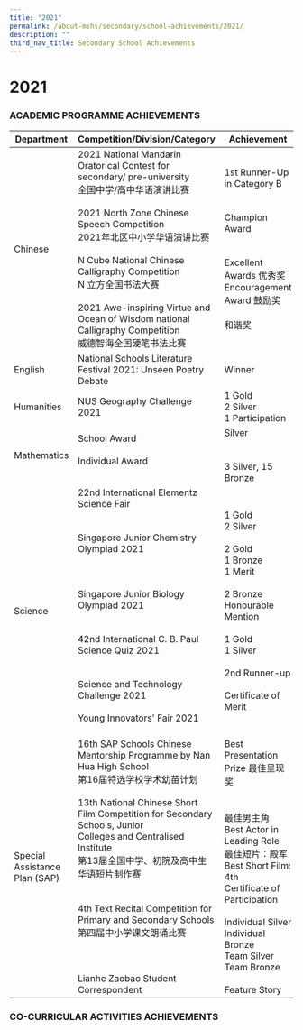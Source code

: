 ```yaml
---
title: "2021"
permalink: /about-mshs/secondary/school-achievements/2021/
description: ""
third_nav_title: Secondary School Achievements
---
```

# 2021


### ACADEMIC PROGRAMME ACHIEVEMENTS


<table>
<thead>
  <tr>
    <th>Department</th>
    <th>Competition/Division/Category<br></th>
    <th>Achievement<br></th>
  </tr>
</thead>
<tbody>
  <tr>
    <td> Chinese</td>
    <td> 2021 National Mandarin Oratorical Contest for secondary/ pre-university            <br>全国中学/高中华语演讲比赛  <br><br>2021 North Zone Chinese Speech Competition<br> 2021年北区中小学华语演讲比赛  <br><br> N Cube National Chinese Calligraphy Competition<br> N 立方全国书法大赛  <br><br>2021 Awe-inspiring Virtue and Ocean of Wisdom national Calligraphy Competition<br> 威德智海全国硬笔书法比赛</td>
    <td> 1st Runner-Up in Category B<br><br><br>Champion Award<br><br><br>Excellent Awards 优秀奖<br>Encouragement Award 鼓励奖<br><br>和谐奖</td>
  </tr>
  <tr>
    <td>  English</td>
    <td> National Schools Literature Festival 2021: Unseen Poetry Debate</td>
    <td> Winner </td>
  </tr>
  <tr>
    <td> Humanities</td>
    <td> NUS Geography Challenge 2021</td>
    <td>1 Gold<br>2 Silver<br>1 Participation </td>
  </tr>
  <tr>
    <td>Mathematics</td>
    <td> School Award<br><br>Individual Award<br><br></td>
    <td>Silver<br><br><br>3 Silver, 15 Bronze</td>
  </tr>
  <tr>
    <td> Science</td>
    <td> 22nd International Elementz Science Fair<br><br><br>Singapore Junior Chemistry Olympiad 2021<br><br><br><br>Singapore Junior Biology Olympiad 2021<br><br><br>42nd International C. B. Paul Science Quiz 2021<br><br><br>Science and Technology Challenge 2021<br><br>Young Innovators' Fair 2021<br><br></td>
    <td>1 Gold<br>2 Silver <br><br>2 Gold<br>1 Bronze<br>1 Merit <br><br> 2 Bronze<br>Honourable Mention<br><br>1 Gold<br>1 Silver <br><br>2nd Runner-up<br><br>Certificate of Merit</td>
  </tr>
  <tr>
    <td> Special Assistance Plan (SAP)</td>
    <td> 16th SAP Schools Chinese Mentorship Programme by Nan Hua High School <br>第16届特选学校学术幼苗计划<br><br>13th National Chinese Short Film Competition for Secondary Schools, Junior <br>Colleges and Centralised Institute<br>第13届全国中学、初院及高中生华语短片制作赛<br><br><br>4th Text Recital Competition for Primary and Secondary Schools<br>第四届中小学课文朗诵比赛<br><br><br><br>Lianhe Zaobao Student Correspondent<br></td>
    <td>Best Presentation Prize 最佳呈现奖<br><br><br>最佳男主角<br>Best Actor in Leading Role<br> 最佳短片：殿军 Best Short Film: 4th<br>Certificate of Participation<br><br>Individual Silver<br>Individual Bronze<br>Team Silver<br>Team Bronze<br><br>Feature Story<br></td>
  </tr>
</tbody>
</table>


### CO-CURRICULAR ACTIVITIES ACHIEVEMENTS

